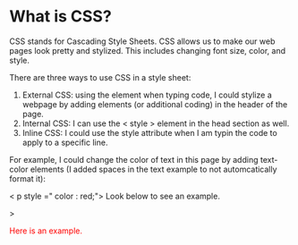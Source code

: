 # What is CSS?

CSS stands for Cascading Style Sheets. CSS allows us to make our web pages look pretty and stylized. This includes changing font size, color, and style.

There are three ways to use CSS in a style sheet:

1. External CSS: using the <link> element when typing code, I could stylize a webpage by adding elements (or additional coding) in the header of the page.
2. Internal CSS: I can use the < style > element in the head section as well.
3. Inline CSS: I could use the style attribute when I am typin the code to apply to a specific line.

For example, I could change the color of text in this page by adding text-color elements (I added spaces in the text example to not automcatically format it):

< p style =" color : red;"> Look below to see an example.</p>>

<p style="color:red;">Here is an example.</p>
